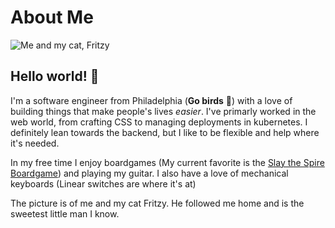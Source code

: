 # About Me
![Me and my cat, Fritzy](./photo.jpg)
## Hello world! 👋
I'm a software engineer from Philadelphia (**Go birds** 🦅) with a love of building things that make people's lives *easier*. I've primarly worked in the web world, from crafting CSS to managing deployments in kubernetes. I definitely lean towards the backend, but I like to be flexible and help where it's needed.

In my free time I enjoy boardgames (My current favorite is the <a href="https://contentiongames.com/games/slay/" target="_blank">Slay the Spire Boardgame</a>) and playing my guitar. I also have a love of mechanical keyboards (Linear switches are where it's at)

The picture is of me and my cat Fritzy. He followed me home and is the sweetest little man I know.

